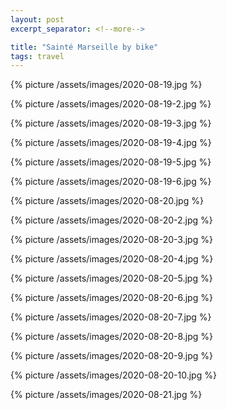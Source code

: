 ```yaml
---
layout: post
excerpt_separator: <!--more-->

title: "Sainté Marseille by bike"
tags: travel
---
```


{% picture /assets/images/2020-08-19.jpg %}

{% picture /assets/images/2020-08-19-2.jpg %}

{% picture /assets/images/2020-08-19-3.jpg %}

{% picture /assets/images/2020-08-19-4.jpg %}

{% picture /assets/images/2020-08-19-5.jpg %}

{% picture /assets/images/2020-08-19-6.jpg %}

{% picture /assets/images/2020-08-20.jpg %}

{% picture /assets/images/2020-08-20-2.jpg %}

{% picture /assets/images/2020-08-20-3.jpg %}

{% picture /assets/images/2020-08-20-4.jpg %}

{% picture /assets/images/2020-08-20-5.jpg %}

{% picture /assets/images/2020-08-20-6.jpg %}

{% picture /assets/images/2020-08-20-7.jpg %}

{% picture /assets/images/2020-08-20-8.jpg %}

{% picture /assets/images/2020-08-20-9.jpg %}

{% picture /assets/images/2020-08-20-10.jpg %}

{% picture /assets/images/2020-08-21.jpg %}
<!--more-->